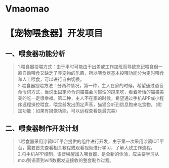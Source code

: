 # Vmaomao
【宠物喂食器】开发项目
====
一、喂食器功能分析<br> 
-------

>1.喂食器投喂方式：由于平时可能由于出差或工作加班而导致忘记喂食但一直自动喂食又缺乏了养宠物的乐趣，所以喂食器基本投喂功能分为定时喂食和人工喂食，可以进行自由切换。<br> 
>2.喂食器投喂方法：分两种情况，第一种，主人在家的时候，希望通过语音命令词方式，当说出固定命令词猫猫会习惯性的跑来吃，看着听话的猫猫美美的吃一定很幸福。第二种，主人不在家的时候，希望通过手机APP或小程序远程操控喂食，喂食器发出固定声音，猫猫会听到信息跑来吃食物。（附加功能：如果有摄像功能，可以远程查看是最完美）<br> 

二、喂食器制作开发计划
-------

>1.喂食器采用涂鸦IOT平台提供的组件进行开发，由于第一次采用涂鸦IOT平台，需要首先查看相关教程或观看视频进行学习，了解大致工作流程。<br> 
>2.将手机APP控制，语音唤醒加入喂食器，是全新的体验，应主要学习从mcu到语音到wifi数据发送接收的整套制作过程。<br> 
